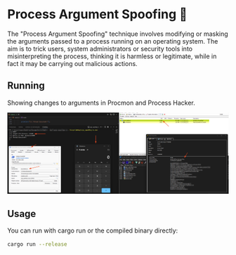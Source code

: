 # Process Argument Spoofing 🦀

The "Process Argument Spoofing" technique involves modifying or masking the arguments passed to a process running on an operating system. The aim is to trick users, system administrators or security tools into misinterpreting the process, thinking it is harmless or legitimate, while in fact it may be carrying out malicious actions.

## Running

Showing changes to arguments in Procmon and Process Hacker.

![poc](img/poc.png)

## Usage

You can run with cargo run or the compiled binary directly:
```sh
cargo run --release
```